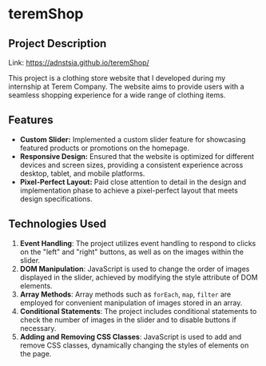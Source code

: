 # teremShop

## Project Description   
Link: https://adnstsia.github.io/teremShop/

This project is a clothing store website that I developed during my internship at Terem Company. The website aims to provide users with a seamless shopping experience for a wide range of clothing items.

## Features

- **Custom Slider:** Implemented a custom slider feature for showcasing featured products or promotions on the homepage.
- **Responsive Design:** Ensured that the website is optimized for different devices and screen sizes, providing a consistent experience across desktop, tablet, and mobile platforms.
- **Pixel-Perfect Layout:** Paid close attention to detail in the design and implementation phase to achieve a pixel-perfect layout that meets design specifications.

## Technologies Used

1. **Event Handling**: The project utilizes event handling to respond to clicks on the "left" and "right" buttons, as well as on the images within the slider.
2. **DOM Manipulation**: JavaScript is used to change the order of images displayed in the slider, achieved by modifying the style attribute of DOM elements.
3. **Array Methods**: Array methods such as `forEach`, `map`, `filter` are employed for convenient manipulation of images stored in an array.
4. **Conditional Statements**: The project includes conditional statements to check the number of images in the slider and to disable buttons if necessary.
5. **Adding and Removing CSS Classes**: JavaScript is used to add and remove CSS classes, dynamically changing the styles of elements on the page.
